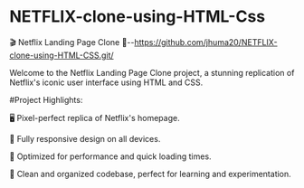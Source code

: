 # NETFLIX-clone-using-HTML-Css
🎬 Netflix Landing Page Clone 🍿--https://github.com/jhuma20/NETFLIX-clone-using-HTML-CSS.git/

Welcome to the Netflix Landing Page Clone project, a stunning replication of Netflix's iconic user interface using HTML and CSS.

#Project Highlights:


🖥️ Pixel-perfect replica of Netflix's homepage.


📱 Fully responsive design on all devices.


🚀 Optimized for performance and quick loading times.


🧩 Clean and organized codebase, perfect for learning and experimentation.
